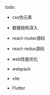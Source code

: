 todo: 
- css伪元素

- 数据结构深入

- react-router源码

- react-redux源码 

- web性能优化

- webpack

- vite

- Flutter
